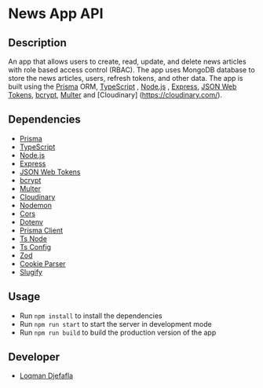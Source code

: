 # News App API

## Description

An app that allows users to create, read, update, and delete news articles with role based access control (RBAC). The app uses MongoDB database to store the news articles, users, refresh tokens, and other data. The app is built using the [Prisma](https://pris.ly/d/prisma) ORM, [TypeScript](https://www.typescriptlang.org/) , [Node.js](https://nodejs.org/en/) , [Express](https://expressjs.com/), [JSON Web Tokens](https://www.npmjs.com/package/jsonwebtoken), [bcrypt](https://www.npmjs.com/package/bcrypt), [Multer](https://www.npmjs.com/package/multer) and [Cloudinary] (https://cloudinary.com/).

## Dependencies

- [Prisma](https://pris.ly/d/prisma)
- [TypeScript](https://www.typescriptlang.org/)
- [Node.js](https://nodejs.org/en/)
- [Express](https://expressjs.com/)
- [JSON Web Tokens](https://www.npmjs.com/package/jsonwebtoken)
- [bcrypt](https://www.npmjs.com/package/bcrypt)
- [Multer](https://www.npmjs.com/package/multer)
- [Cloudinary](https://cloudinary.com/)
- [Nodemon](https://www.npmjs.com/package/nodemon)
- [Cors](https://www.npmjs.com/package/cors)
- [Dotenv](https://www.npmjs.com/package/dotenv)
- [Prisma Client](https://www.prisma.io/)
- [Ts Node](https://www.npmjs.com/package/ts-node)
- [Ts Config](https://www.typescriptlang.org/docs/handbook/tsconfig-json.html)
- [Zod](https://www.npmjs.com/package/zod)
- [Cookie Parser](https://www.npmjs.com/package/cookie-parser)
- [Slugify](https://www.npmjs.com/package/slugify)

## Usage

- Run `npm install` to install the dependencies
- Run `npm run start` to start the server in development mode
- Run `npm run build` to build the production version of the app

## Developer

- [Loqman Djefafla](https://github.com/loqman1235)
